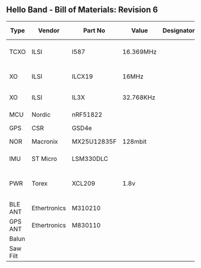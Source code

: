 ## Hello Band - Bill of Materials: Revision 6



Type | Vendor | Part No | Value | Designators | Cost @1 | Cost @1k | Cost @10k| Cost @100k | Lead Time | Supplier | Supplier Part No | Link
---|---|---|---|---|---|---|---|---|---|---|---|---
TCXO|ILSI|I587|16.369MHz||$?|$0.96 (3k)|$0.875 (15k)|$0.75 (102k)|8-10 wks|ILSI
XO|ILSI|ILCX19|16MHz||$?|$0.395|$0.36 (15k)|$0.335|8-10 wks|ILSI
XO|ILSI|IL3X|32.768KHz||$?|$0.290 (3k)|$0.255 (15k)|$0.225 (102k)|6-8wks|ILSI
MCU|Nordic|nRF51822||||$2.00||$1.29 (unknown)|?|Symmetry
GPS|CSR|GSD4e|||$?|$?|$?|$?|?|CSR
NOR|Macronix|MX25U12835F|128mbit|||$1.25 (unknown)|||?|Trinity-Tech
IMU|ST Micro|LSM330DLC|||$?|$2.26 (unknown)|$1.93 (reel, ?k)|?|?|ST Micro
PWR|Torex|XCL209|1.8v||$2.15 @DK|$1.04 @DK|$0.78 (3k @Symmetry)|$0.49 (unknown), $0.45 (1m)|?|Torex
BLE ANT|Ethertronics|M310210||||$0.50||$0.35|4-5, 6-8|Ethertronics
GPS ANT|Ethertronics|M830110||||$0.50||$0.35|4-5, 6-8|Ethertronics
Balun|
Saw Filt|
